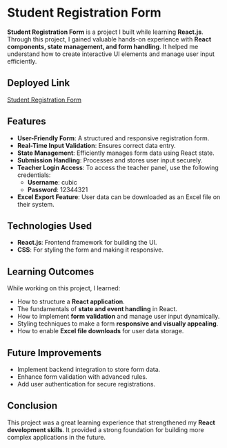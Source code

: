 # Student Registration Form

**Student Registration Form** is a project I built while learning **React.js**. Through this project, I gained valuable hands-on experience with **React components, state management, and form handling**. It helped me understand how to create interactive UI elements and manage user input efficiently.

## Deployed Link

[Student Registration Form](https://student-registration-form-a854.onrender.com)

## Features
- **User-Friendly Form**: A structured and responsive registration form.
- **Real-Time Input Validation**: Ensures correct data entry.
- **State Management**: Efficiently manages form data using React state.
- **Submission Handling**: Processes and stores user input securely.
- **Teacher Login Access**: To access the teacher panel, use the following credentials:
  - **Username**: cubic
  - **Password**: 12344321
- **Excel Export Feature**: User data can be downloaded as an Excel file on their system.

## Technologies Used
- **React.js**: Frontend framework for building the UI.
- **CSS**: For styling the form and making it responsive.

## Learning Outcomes
While working on this project, I learned:
- How to structure a **React application**.
- The fundamentals of **state and event handling** in React.
- How to implement **form validation** and manage user input dynamically.
- Styling techniques to make a form **responsive and visually appealing**.
- How to enable **Excel file downloads** for user data storage.

## Future Improvements
- Implement backend integration to store form data.
- Enhance form validation with advanced rules.
- Add user authentication for secure registrations.

## Conclusion
This project was a great learning experience that strengthened my **React development skills**. It provided a strong foundation for building more complex applications in the future.


